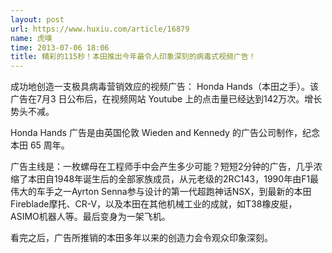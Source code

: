 ```yaml
---
layout: post
url: https://www.huxiu.com/article/16879
name: 虎嗅
time: 2013-07-06 18:06
title: 精彩的115秒！本田推出今年最令人印象深刻的病毒式视频广告！
---
```

成功地创造一支极具病毒营销效应的视频广告： Honda Hands（本田之手）。该广告在7月3 日公布后，在视频网站 Youtube 上的点击量已经达到142万次。增长势头不减。

Honda Hands 广告是由英国伦敦 Wieden and Kennedy 的广告公司制作，纪念本田 65 周年。

广告主线是：一枚螺母在工程师手中会产生多少可能？短短2分钟的广告，几乎浓缩了本田自1948年诞生后的全部家族成员，从元老级的2RC143，1990年由F1最伟大的车手之一Ayrton Senna参与设计的第一代超跑神话NSX，到最新的本田Fireblade摩托、CR-V，以及本田在其他机械工业的成就，如T38橡皮艇， ASIMO机器人等。最后变身为一架飞机。

看完之后，广告所推销的本田多年以来的创造力会令观众印象深刻。

